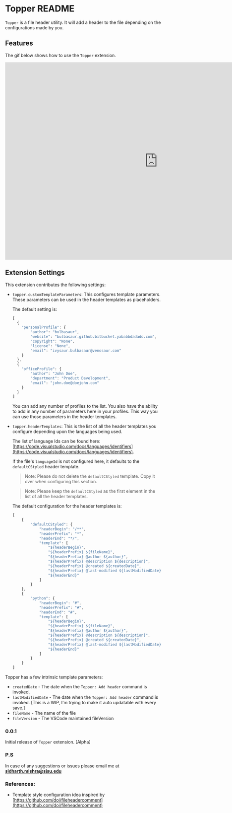# Topper README

`Topper` is a file header utility. It will add a header to the file depending on the configurations made by you.


## Features

The gif below shows how to use the `Topper` extension.

<iframe src='https://gfycat.com/ifr/PassionateIncompatibleIcelandicsheepdog' frameborder='0' scrolling='no' width='982' height='636' allowfullscreen></iframe>

## Extension Settings

This extension contributes the following settings:

* `topper.customTemplateParameters`: This configures template parameters. These parameters can be used in the header templates as placeholders.
  
  The default setting is:
  ```javascript
  [
    {
      "personalProfile": {
          "author": "bulbasaur",
          "website": "bulbasaur.github.bitbucket.yababbdadado.com",
          "copyright": "None",
          "license": "None",
          "email": "ivysaur.bulbasaur@venosaur.com"
      }
    },
    {
      "officeProfile": {
          "author": "John Doe",
          "department": "Product Development",
          "email": "john.doe@doejohn.com"
      }
    }
  ]
  ```
  You can add any number of profiles to the list. You also have the ability to add in any number of parameters here in your profiles. This way you can use those parameters in the header templates.

* `topper.headerTemplates`: This is the list of all the header templates you configure depending upon the languages being used.

  The list of language Ids can be found here: [https://code.visualstudio.com/docs/languages/identifiers](https://code.visualstudio.com/docs/languages/identifiers).
  
  If the file's `languageId` is not configured here, it defaults to the `defaultCStyled` header template.
  
  > Note: Please do not delete the `defaultCStyled` template. Copy it over when configuring this section. 
  
  > Note: Please keep the `defaultCStyled` as the first element in the list of all the header templates.

  The default configuration for the header templates is:
  ```javascript
  [
      {
          "defaultCStyled": {
              "headerBegin": "/**",
              "headerPrefix": "*",
              "headerEnd": "*/",
              "template": [
                  "${headerBegin}",
                  "${headerPrefix} ${fileName}",
                  "${headerPrefix} @author ${author}",
                  "${headerPrefix} @description ${description}",
                  "${headerPrefix} @created ${createdDate}",
                  "${headerPrefix} @last-modified ${lastModifiedDate}",
                  "${headerEnd}"
              ]
          }
      },
      {
          "python": {
              "headerBegin": "#",
              "headerPrefix": "#",
              "headerEnd": "#",
              "template": [
                  "${headerBegin}",
                  "${headerPrefix} ${fileName}",
                  "${headerPrefix} @author ${author}",
                  "${headerPrefix} @description ${description}",
                  "${headerPrefix} @created ${createdDate}",
                  "${headerPrefix} @last-modified ${lastModifiedDate}",
                  "${headerEnd}"
              ]
          }
      }
  ]
  ```


Topper has a few intrinsic template parameters:
* `createdDate` - The date when the `Topper: Add header` command is invoked.
* `lastModifiedDate` - The date when the `Topper: Add header` command is invoked. [This is a WIP, I'm trying to make it auto updatable with every save.]
* `fileName` - The name of the file
* `fileVersion` - The VSCode maintained fileVersion


### 0.0.1

Initial release of `Topper` extension. [Alpha]

### P.S
In case of any suggestions or issues please email me at [**sidharth.mishra@sjsu.edu**](mailto:sidharth.mishra@sjsu.edu)

### References:
* Template style configuration idea inspired by [https://github.com/doi/fileheadercomment](https://github.com/doi/fileheadercomment)
